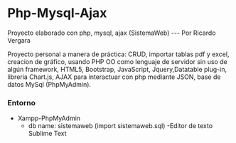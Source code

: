 # Php-Mysql-Ajax
Proyecto elaborado con php, mysql, ajax (SistemaWeb) --- Por Ricardo Vergara


Proyecto personal a manera de práctica: CRUD, importar tablas pdf y excel, creacion de gráfico, usando PHP OO como lenguaje de servidor 
sin uso de algún framework, HTML5, Bootstrap, JavaScript, Jquery,Datatable plug-in, libreria Chart.js,
AJAX para interactuar con php mediante JSON, base de datos MySql (PhpMyAdmin).
	
	
### Entorno
- Xampp-PhpMyAdmin
	- db name: sistemaweb (import sistemaweb.sql)
-Editor de texto Sublime Text
